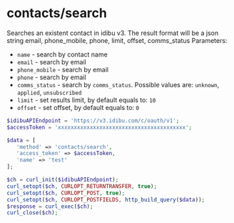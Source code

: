 contacts/search
===

Searches an existent contact in idibu v3. The result format will be a json string
email, phone_mobile, phone, limit, offset, comms_status
Parameters:
 * `name` - search by contact name
 * `email` - search by email
 * `phone_mobile` - search by email
 * `phone` - search by email
 * `comms_status` - search by `comms_status`. Possible values are: `unknown`, `applied`, `unsubscribed`
 * `limit` - set results limit, by default equals to: `10`
 * `offset` - set offset, by default equals to: `0`
 
 
 ```php
$idibuAPIEndpoint = 'https://v3.idibu.com/c/oauth/v1';
$accessToken = 'xxxxxxxxxxxxxxxxxxxxxxxxxxxxxxxxxxxxxxxx';

$data = [
    'method' => 'contacts/search',
    'access_token' => $accessToken,
    'name' => 'test'
];

$ch = curl_init($idibuAPIEndpoint);
curl_setopt($ch, CURLOPT_RETURNTRANSFER, true);
curl_setopt($ch, CURLOPT_POST, true);
curl_setopt($ch, CURLOPT_POSTFIELDS, http_build_query($data));
$response = curl_exec($ch);
curl_close($ch);
```
